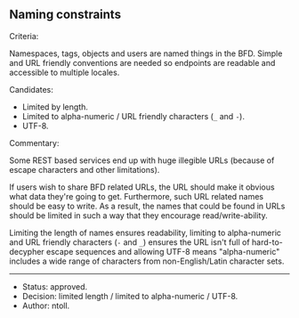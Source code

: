 ## Naming constraints

Criteria:

Namespaces, tags, objects and users are named things in the BFD. Simple and URL
friendly conventions are needed so endpoints are readable and accessible to
multiple locales.

Candidates:

* Limited by length. 
* Limited to alpha-numeric / URL friendly characters (`_` and `-`).
* UTF-8.

Commentary:

Some REST based services end up with huge illegible URLs (because of escape
characters and other limitations).

If users wish to share BFD related URLs, the URL should make it obvious what
data they're going to get. Furthermore, such URL related names should be easy
to write. As a result, the names that could be found in URLs should be limited
in such a way that they encourage read/write-ability.

Limiting the length of names ensures readability, limiting to alpha-numeric
and URL friendly characters (`-` and `_`) ensures the URL isn't full of
hard-to-decypher escape sequences and allowing UTF-8 means "alpha-numeric"
includes a wide range of characters from non-English/Latin character sets.

---

* Status: approved.
* Decision: limited length / limited to alpha-numeric / UTF-8.
* Author: ntoll.
